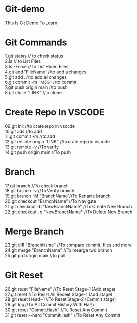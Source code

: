 # Git-demo
This Is Git Demo To Learn <br>

# Git Commands
 1.git status                // to check status <br>
 2.ls                        // to List Files <br>
 3.ls -Force                 // to List Hiden Files <br>
 4.git add "FileName"        //to add a changes <br>
 5.git add .                 //to add all changes <br>
 6.git commit -m "MSG"       //to commit  <br>
 7.git push origin main      //to push  <br>
 8.git clone "LINK"          //to clone  <br>

# Create Repo In VSCODE 

 09.git init                  //to crate repo in vscode  <br>
 10.git add                   //to add  <br>
 11.git commit -m             //to add  <br>
 12.git remote origin "LINK"  //to crate repo in vscode  <br>
 13.git remote -v             //To varify <br>
 14.git push origin main      //To push  <br>

# Branch
 17.git branch                //To check branch  <br>
 18.git branch -v             //To Verify branch  <br>
 19.git branch -M "BranchName"//To Rename branch  <br>
 20.git checkout "BranchName" //To Navigate  <br>
 21.git checkout -b "NewBranchName" //To Create New Branch  <br>
 22.git checkout -d "NewBranchName" //To Delete New Branch  <br>

 # Merge Branch 
 23.git diff "BranchName"      //To compare commit, files and more  <br>
 24.git merge "BranchName"     //To mearge two branch  <br> 
 25.git pull origin main       //to pull  <br>

 # Git Reset
 26.git reset "FileName"       //To Reset Stage-1 (Add stage)   <br>
 27.git reset                  //To Reset All Recent Stage-1 (Add stage)  <br>
 28.git reset Head~1           //To Reset  Stage-2 (Commit stage)  <br>
 29.git log                    //To All Commit History With Hash  <br>
 30.git reset "CommitHash"     //To Reset Any Commit  <br>
 31.git reset --hard "CommitHash"     //To Reset Any Commit  <br>